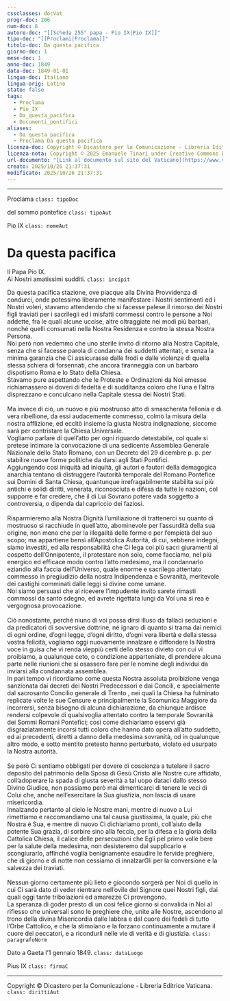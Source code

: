 ```yaml
---
cssclasses: docVat
progr-doc: 206
num-doc: 8
autore-doc: "[[Scheda 255° papa - Pio IX|Pio IX]]"
tipo-doc: "[[Proclami|Proclama]]"
titolo-doc: Da questa pacifica
giorno-doc: 1
mese-doc: 1
anno-doc: 1849
data-doc: 1849-01-01
lingua-doc: Italiano
lingua-orig: Latino
stato: false
tags:
  - Proclama
  - Pio_IX
  - Da_questa_pacifica
  - Documenti_pontifici
aliases:
  - Da questa pacifica
  - Proclama Da questa pacifica
licenza-doc: Copyright © Dicastero per la Comunicazione - Libreria Editrice Vaticana
licenza-nota: Copyright © 2025 Emanuele Tinari under Creative Commons BY-NC-SA 4.0 https://creativecommons.org/licenses/by-nc-sa/4.0/
url-documento: "[Link al documento sul sito del Vaticano](https://www.vatican.va/content/pius-ix/it/documents/proclama-da-questa-pacifica-1-gennaio-1849.html)"
creato: 2025/10/26 21:37:31
modificato: 2025/10/26 21:37:31
---
```



***


Proclama `class: tipoDoc`


del sommo pontefice `class: tipoAut`


Pio IX `class: nomeAut`


# Da questa pacifica


Il Papa Pio IX.<br>Ai Nostri amatissimi sudditi. `class: incipit`


Da questa pacifica stazione, ove piacque alla Divina Provvidenza di condurci, onde potessimo liberamente manifestare i Nostri sentimenti ed i Nostri voleri, stavamo attendendo che si facesse palese il rimorso dei Nostri figli traviati per i sacrilegii ed i misfatti commessi contro le persone a Noi addette, fra le quali alcune uccise, altre oltraggiate nei modi più barbari, nonché quelli consumati nella Nostra Residenza e contro la stessa Nostra Persona.<br>Noi però non vedemmo che uno sterile invito di ritorno alla Nostra Capitale, senza che si facesse parola di condanna dei suddetti attentati, e senza la minima garanzia che Ci assicurasse dalle frodi e dalle violenze di quella stessa schiera di forsennati, che ancora tiranneggia con un barbaro dispotismo Roma e lo Stato della Chiesa.<br>Stavamo pure aspettando che le Proteste e Ordinazioni da Noi emesse richiamassero ai doveri di fedeltà e di sudditanza coloro che l’una e l’altra disprezzano e conculcano nella Capitale stessa dei Nostri Stati.<br><br>Ma invece di ciò, un nuovo e più mostruoso atto di smascherata fellonia e di vera ribellione, da essi audacemente commesso, colmò la misura della nostra afflizione, ed eccitò insieme la giusta Nostra indignazione, siccome sarà per contristare la Chiesa Universale.<br>Vogliamo parlare di quell’atto per ogni riguardo detestabile, col quale si pretese intimare la convocazione di una sedicente Assemblea Generale Nazionale dello Stato Romano, con un Decreto del 29 dicembre p. p. per stabilire nuove forme politiche da darsi agli Stati Pontifici.<br>Aggiungendo così iniquità ad iniquità, gli autori e fautori della demagogica anarchia tentano di distruggere l’autorità temporale del Romano Pontefice sui Domini di Santa Chiesa, quantunque irrefragabilmente stabilita sui più antichi e solidi diritti, venerata, riconosciuta e difesa da tutte le nazioni, col supporre e far credere, che il di Lui Sovrano potere vada soggetto a controversia, o dipenda dal capriccio dei faziosi.<br><br>Risparmieremo alla Nostra Dignità l’umiliazione di trattenerci su quanto di mostruoso si racchiude in quell’atto, abominevole per l’assurdità della sua origine, non meno che per la illegalità delle forme e per l’empietà del suo scopo; ma appartiene bensì all’Apostolica Autorità, di cui, sebbene indegni, siamo investiti, ed alla responsabilità che Ci lega coi più sacri giuramenti al cospetto dell’Onnipotente, il protestare non solo, come facciamo, nel più energico ed efficace modo contro l’atto medesimo, ma il condannarlo eziandio alla faccia dell’Universo, quale enorme e sacrilego attentato commesso in pregiudizio della nostra Indipendenza e Sovranità, meritevole dei castighi comminati dalle leggi sì divine come umane.<br>Noi siamo persuasi che al ricevere l’impudente invito sarete rimasti commossi da santo sdegno, ed avrete rigettata lungi da Voi una sì rea e vergognosa provocazione.<br><br>Ciò nonostante, perché niuno di voi possa dirsi illuso da fallaci seduzioni e da predicatori di sovversive dottrine, né ignaro di quanto si trama dai nemici di ogni ordine, d’ogni legge, d’ogni diritto, d’ogni vera libertà e della stessa vostra felicità, vogliamo oggi nuovamente innalzare e diffondere la Nostra voce in guisa che vi renda vieppiù certi dello stesso divieto con cui vi proibiamo, a qualunque ceto, o condizione apparteniate, di prendere alcuna parte nelle riunioni che si osassero fare per le nomine degli individui da inviarsi alla condannata assemblea.<br>In pari tempo vi ricordiamo come questa Nostra assoluta proibizione venga sanzionata dai decreti dei Nostri Predecessori e dai Concili, e specialmente dal sacrosanto Concilio generale di Trento , nei quali la Chiesa ha fulminato replicate volte le sue Censure e principalmente la Scomunica Maggiore da incorrersi, senza bisogno di alcuna dichiarazione, da chiunque ardisce rendersi colpevole di qualsivoglia attentato contro la temporale Sovranità dei Sommi Romani Pontefici; così come dichiariamo esservi già disgraziatamente incorsi tutti coloro che hanno dato opera all’atto suddetto, ed ai precedenti, diretti a danno della medesima sovranità, od in qualunque altro modo, e sotto mentito pretesto hanno perturbato, violato ed usurpato la Nostra autorità.<br><br>Se però Ci sentiamo obbligati per dovere di coscienza a tutelare il sacro deposito del patrimonio della Sposa di Gesù Cristo alle Nostre cure affidato, coll’adoperare la spada di giusta severità a tal uopo dataci dallo stesso Divino Giudice, non possiamo però mai dimenticarci di tenere le veci di Colui che, anche nell’esercitare la Sua giustizia, non lascia di usare misericordia.<br>Innalzando pertanto al cielo le Nostre mani, mentre di nuovo a Lui rimettiamo e raccomandiamo una tal causa giustissima, la quale, più che Nostra è Sua, e mentre di nuovo Ci dichiariamo pronti, coll’aiuto della potente Sua grazia, di sorbire sino alla feccia, per la difesa e la gloria della Cattolica Chiesa, il calice delle persecuzioni che Egli pel primo volle bere per la salute della medesima, non desisteremo dal supplicarlo e scongiurarlo, affinché voglia benignamente esaudire le fervide preghiere, che di giorno e di notte non cessiamo di innalzarGli per la conversione e la salvezza dei traviati.<br><br>Nessun giorno certamente più lieto e giocondo sorgerà per Noi di quello in cui Ci sarà dato di veder rientrare nell’ovile del Signore quei Nostri figli, dai quali oggi tante tribolazioni ed amarezze Ci provengono.<br>La speranza di goder presto di un così felice giorno si convalida in Noi al riflesso che universali sono le preghiere che, unite alle Nostre, ascendono al trono della divina Misericordia dalle labbra e dal cuore dei fedeli di tutto l’Orbe Cattolico, e che la stimolano e la forzano continuamente a mutare il cuore dei peccatori, e a ricondurli nelle vie di verità e di giustizia. `class: paragrafoNorm`


Dato a Gaeta l’1 gennaio 1849. `class: dataLuogo`


Pius IX `class: firmaC`


***


Copyright © Dicastero per la Comunicazione - Libreria Editrice Vaticana. `class: dirittiAut`


